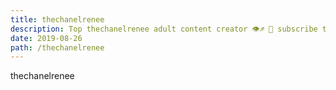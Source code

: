 ```yaml
---
title: thechanelrenee
description: Top thechanelrenee adult content creator 👁♐️ 👑 subscribe thechanelrenee to my porn site below IG thechanelrenee
date: 2019-08-26
path: /thechanelrenee
---
```


thechanelrenee